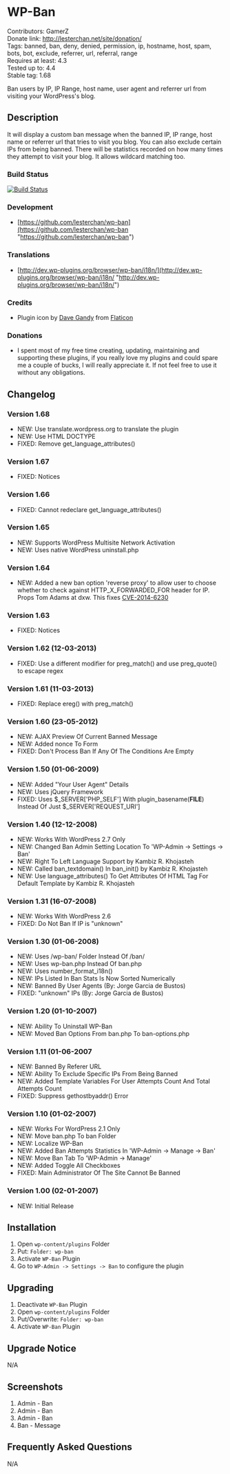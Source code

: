 # WP-Ban
Contributors: GamerZ  
Donate link: http://lesterchan.net/site/donation/  
Tags: banned, ban, deny, denied, permission, ip, hostname, host, spam, bots, bot, exclude, referrer, url, referral, range  
Requires at least: 4.3   
Tested up to: 4.4  
Stable tag: 1.68

Ban users by IP, IP Range, host name, user agent and referrer url from visiting your WordPress's blog.

## Description
It will display a custom ban message when the banned IP, IP range, host name or referrer url that tries to visit you blog. You can also exclude certain IPs from being banned. There will be statistics recorded on how many times they attempt to visit your blog. It allows wildcard matching too.

### Build Status
[![Build Status](https://travis-ci.org/lesterchan/wp-ban.svg?branch=master)](https://travis-ci.org/lesterchan/wp-ban)

### Development
* [https://github.com/lesterchan/wp-ban](https://github.com/lesterchan/wp-ban "https://github.com/lesterchan/wp-ban")

### Translations
* [http://dev.wp-plugins.org/browser/wp-ban/i18n/](http://dev.wp-plugins.org/browser/wp-ban/i18n/ "http://dev.wp-plugins.org/browser/wp-ban/i18n/")

### Credits
* Plugin icon by [Dave Gandy](http://fontawesome.io) from [Flaticon](http://www.flaticon.com)

### Donations
* I spent most of my free time creating, updating, maintaining and supporting these plugins, if you really love my plugins and could spare me a couple of bucks, I will really appreciate it. If not feel free to use it without any obligations.

## Changelog
### Version 1.68
* NEW: Use translate.wordpress.org to translate the plugin
* NEW: Use HTML DOCTYPE
* FIXED: Remove get_language_attributes()

### Version 1.67
* FIXED: Notices

### Version 1.66
* FIXED: Cannot redeclare get_language_attributes()

### Version 1.65
* NEW: Supports WordPress Multisite Network Activation
* NEW: Uses native WordPress uninstall.php 

### Version 1.64
* NEW: Added a new ban option 'reverse proxy' to allow user to choose whether to check against HTTP_X_FORWARDED_FOR header for IP. Props Tom Adams at dxw. This fixes [CVE-2014-6230](https://security.dxw.com/advisories/vulnerability-in-wp-ban-allows-visitors-to-bypass-the-ip-blacklist-in-some-configurations/)

### Version 1.63
* FIXED: Notices

### Version 1.62 (12-03-2013)
* FIXED: Use a different modifier for preg_match() and use preg_quote() to escape regex

### Version 1.61 (11-03-2013)
* FIXED: Replace ereg() with preg_match()

### Version 1.60 (23-05-2012)
* NEW: AJAX Preview Of Current Banned Message
* NEW: Added nonce To Form
* FIXED: Don't Process Ban If Any Of The Conditions Are Empty

### Version 1.50 (01-06-2009)
* NEW: Added "Your User Agent" Details
* NEW: Uses jQuery Framework
* FIXED: Uses $_SERVER['PHP_SELF'] With plugin_basename(__FILE__) Instead Of Just $_SERVER['REQUEST_URI']

### Version 1.40 (12-12-2008)
* NEW: Works With WordPress 2.7 Only
* NEW: Changed Ban Admin Setting Location To 'WP-Admin -> Settings -> Ban'
* NEW: Right To Left Language Support by Kambiz R. Khojasteh
* NEW: Called ban_textdomain() In ban_init() by Kambiz R. Khojasteh
* NEW: Use language_attributes() To Get Attributes Of HTML Tag For Default Template by Kambiz R. Khojasteh

### Version 1.31 (16-07-2008)
* NEW: Works With WordPress 2.6
* FIXED: Do Not Ban If IP is "unknown"

### Version 1.30 (01-06-2008)
* NEW: Uses /wp-ban/ Folder Instead Of /ban/
* NEW: Uses wp-ban.php Instead Of ban.php
* NEW: Uses number_format_i18n()
* NEW: IPs Listed In Ban Stats Is Now Sorted Numerically
* NEW: Banned By User Agents (By: Jorge Garcia de Bustos)
* FIXED: "unknown" IPs (By: Jorge Garcia de Bustos)

### Version 1.20 (01-10-2007)
* NEW: Ability To Uninstall WP-Ban
* NEW: Moved Ban Options From ban.php To ban-options.php

### Version 1.11 (01-06-2007
* NEW: Banned By Referer URL
* NEW: Ability To Exclude Specific IPs From Being Banned
* NEW: Added Template Variables For User Attempts Count And Total Attempts Count
* FIXED: Suppress gethostbyaddr() Error

### Version 1.10 (01-02-2007)
* NEW: Works For WordPress 2.1 Only
* NEW: Move ban.php To ban Folder
* NEW: Localize WP-Ban
* NEW: Added Ban Attempts Statistics In 'WP-Admin -> Manage -> Ban'
* NEW: Move Ban Tab To 'WP-Admin -> Manage'
* NEW: Added Toggle All Checkboxes
* FIXED: Main Administrator Of The Site Cannot Be Banned

### Version 1.00 (02-01-2007)
* NEW: Initial Release

## Installation

1. Open `wp-content/plugins` Folder
2. Put: `Folder: wp-ban`
3. Activate `WP-Ban` Plugin
4. Go to `WP-Admin -> Settings -> Ban` to configure the plugin

## Upgrading

1. Deactivate `WP-Ban` Plugin
2. Open `wp-content/plugins` Folder
3. Put/Overwrite: `Folder: wp-ban`
4. Activate `WP-Ban` Plugin

## Upgrade Notice

N/A

## Screenshots

1. Admin - Ban
2. Admin - Ban
3. Admin - Ban
4. Ban - Message

## Frequently Asked Questions

N/A
